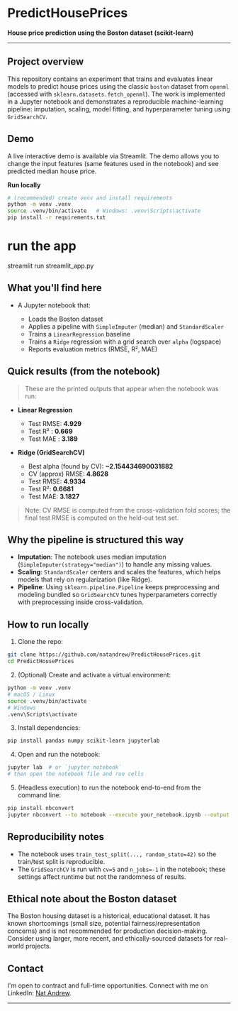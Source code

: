 # PredictHousePrices

**House price prediction using the Boston dataset (scikit-learn)**

---

## Project overview

This repository contains an experiment that trains and evaluates linear models to predict house prices using the classic `boston` dataset from `openml` (accessed with `sklearn.datasets.fetch_openml`). The work is implemented in a Jupyter notebook and demonstrates a reproducible machine-learning pipeline: imputation, scaling, model fitting, and hyperparameter tuning using `GridSearchCV`.

## Demo

A live interactive demo is available via Streamlit. The demo allows you to change the input features (same features used in the notebook) and see predicted median house price.

**Run locally**

```bash
# (recommended) create venv and install requirements
python -m venv .venv
source .venv/bin/activate   # Windows: .venv\Scripts\activate
pip install -r requirements.txt
```

# run the app
streamlit run streamlit_app.py

## What you'll find here

* A Jupyter notebook that:

  * Loads the Boston dataset
  * Applies a pipeline with `SimpleImputer` (median) and `StandardScaler`
  * Trains a `LinearRegression` baseline
  * Trains a `Ridge` regression with a grid search over `alpha` (logspace)
  * Reports evaluation metrics (RMSE, R², MAE)

## Quick results (from the notebook)

> These are the printed outputs that appear when the notebook was run:

* **Linear Regression**

  * Test RMSE: **4.929**
  * Test R² : **0.669**
  * Test MAE : **3.189**

* **Ridge (GridSearchCV)**

  * Best alpha (found by CV): **~2.154434690031882**
  * CV (approx) RMSE: **4.8628**
  * Test RMSE: **4.9334**
  * Test R²: **0.6681**
  * Test MAE: **3.1827**

> Note: CV RMSE is computed from the cross-validation fold scores; the final test RMSE is computed on the held-out test set.

## Why the pipeline is structured this way

* **Imputation**: The notebook uses median imputation (`SimpleImputer(strategy="median")`) to handle any missing values.
* **Scaling**: `StandardScaler` centers and scales the features, which helps models that rely on regularization (like Ridge).
* **Pipeline**: Using `sklearn.pipeline.Pipeline` keeps preprocessing and modeling bundled so `GridSearchCV` tunes hyperparameters correctly with preprocessing inside cross-validation.

## How to run locally

1. Clone the repo:

```bash
git clone https://github.com/natandrew/PredictHousePrices.git
cd PredictHousePrices
```

2. (Optional) Create and activate a virtual environment:

```bash
python -m venv .venv
# macOS / Linux
source .venv/bin/activate
# Windows
.venv\Scripts\activate
```

3. Install dependencies:

```bash
pip install pandas numpy scikit-learn jupyterlab
```

4. Open and run the notebook:

```bash
jupyter lab  # or `jupyter notebook`
# then open the notebook file and run cells
```

5. (Headless execution) to run the notebook end-to-end from the command line:

```bash
pip install nbconvert
jupyter nbconvert --to notebook --execute your_notebook.ipynb --output executed_notebook.ipynb
```

## Reproducibility notes

* The notebook uses `train_test_split(..., random_state=42)` so the train/test split is reproducible.
* The `GridSearchCV` is run with `cv=5` and `n_jobs=-1` in the notebook; these settings affect runtime but not the randomness of results.

## Ethical note about the Boston dataset

The Boston housing dataset is a historical, educational dataset. It has known shortcomings (small size, potential fairness/representation concerns) and is not recommended for production decision-making. Consider using larger, more recent, and ethically-sourced datasets for real-world projects.


## Contact

I'm open to contract and full-time opportunities. Connect with me on LinkedIn: [Nat Andrew](https://www.linkedin.com/in/natandrew).

---

